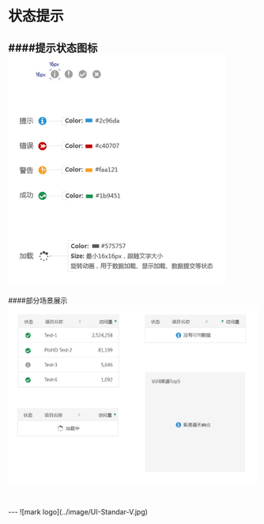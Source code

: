 # 状态提示

####提示状态图标
![Alt text](../image/UI-Standar-LUXURY-08-1.jpg)
---
####部分场景展示
![Alt text](../image/UI-Standar-LUXURY-08-2.jpg)

<br>
<br>
---
![mark logo](../image/UI-Standar-V.jpg)
